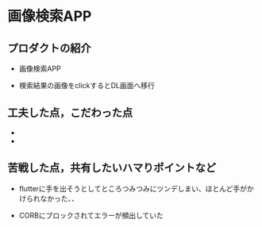 # 画像検索APP

## プロダクトの紹介

- 画像検索APP

- 検索結果の画像をclickするとDL画面へ移行

## 工夫した点，こだわった点

- 

- 

## 苦戦した点，共有したいハマりポイントなど

- flutterに手を出そうとしてところつみつみにツンデしまい、ほとんど手がかけられなかった、、

- CORBにブロックされてエラーが頻出していた
